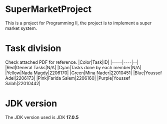 # SuperMarketProject
This is a project for Programming II, the project is to implement a super market system.
# Task division
Check attached PDF for reference.
|Color|Task|ID|
|-----|----|--|
|Red|General Tasks|N/A|
|Cyan|Tasks done by each member|N/A|
|Yellow|Nada Magdy|2206170|
|Green|Mina Nader|22010451|
|Blue|Youssef Adel|2206173|
|Pink|Farida Salem|2206160|
|Purple|Youssef Salah|22010442|
# JDK version
The JDK version used is JDK **17.0.5**
